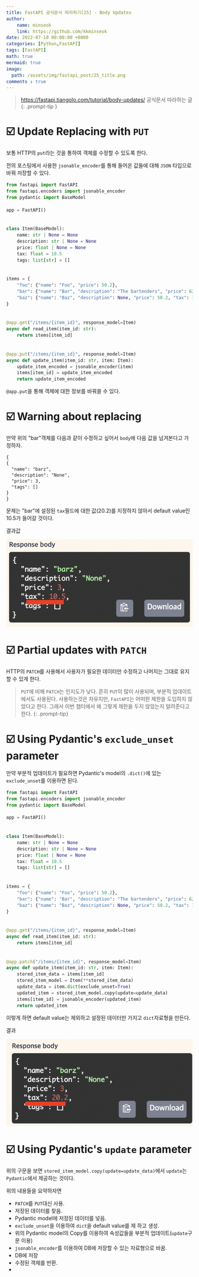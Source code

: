 ```yaml
---
title: FastAPI 공식문서 따라하기[25] - Body Updates
author: 
    name: minseok
    link: https://github.com/kkminseok
date: 2022-07-10 00:00:00 +0800
categories: [Python,FastAPI]
tags: [FastAPI]
math: true
mermaid: true
image: 
  path: /assets/img/fastapi_post/25_title.png
comments : true
---
```


> <https://fastapi.tiangolo.com/tutorial/body-updates/> 공식문서 따라하는 글
{: .prompt-tip }

# ☑️ Update Replacing with `PUT`

보통 HTTP의 `put`라는 것을 통하여 객체를 수정할 수 있도록 한다.

전의 포스팅에서 사용한 `jsonable_encoder`를 통해 들어온 값들에 대해 `JSON` 타입으로 바꿔 저장할 수 있다.

```python
from fastapi import FastAPI
from fastapi.encoders import jsonable_encoder
from pydantic import BaseModel

app = FastAPI()


class Item(BaseModel):
    name: str | None = None
    description: str | None = None
    price: float | None = None
    tax: float = 10.5
    tags: list[str] = []


items = {
    "foo": {"name": "Foo", "price": 50.2},
    "bar": {"name": "Bar", "description": "The bartenders", "price": 62, "tax": 20.2},
    "baz": {"name": "Baz", "description": None, "price": 50.2, "tax": 10.5, "tags": []},
}


@app.get("/items/{item_id}", response_model=Item)
async def read_item(item_id: str):
    return items[item_id]


@app.put("/items/{item_id}", response_model=Item)
async def update_item(item_id: str, item: Item):
    update_item_encoded = jsonable_encoder(item)
    items[item_id] = update_item_encoded
    return update_item_encoded

```

`@app.put`을 통해 객체에 대한 정보를 바꿔쓸 수 있다.

# ☑️ Warning about replacing

만약 위의 "bar"객체를 다음과 같이 수정하고 싶어서 `body`에 다음 값을 넘겨본다고 가정하자.

```text
{
{
  "name": "barz",
  "description": "None",
  "price": 3,
  "tags": []
}
}
```

문제는 "bar"에 설정된 `tax`필드에 대한 값(20.2)를 지정하지 않아서 default value인 10.5가 들어갈 것이다.

결과값

![](/assets/img/fastapi_post/25_put.png)

# ☑️ Partial updates with `PATCH`

HTTP의 `PATCH`를 사용해서 사용자가 필요한 데이터만 수정하고 나머지는 그대로 유지할 수 있게 한다.


> `PUT`에 비해 `PATCH`는 인지도가 낮다. 흔히 `PUT`이 많이 사용되며, 부분적 업데이트에서도 사용된다.
> 사용하는것은 자유지만, `FastAPI`는 어떠한 제한을 도입하지 않았다고 한다. 그래서 이번 챕터에서 왜 그렇게 제한을 두지 않았는지 알려준다고 한다.
{: .prompt-tip}

# ☑️ Using Pydantic's `exclude_unset` parameter

만약 부분적 업데이트가 필요하면 Pydantic's model의 `.dict()`에 있는 `exclude_unset`를 이용하면 된다.

```python
from fastapi import FastAPI
from fastapi.encoders import jsonable_encoder
from pydantic import BaseModel

app = FastAPI()


class Item(BaseModel):
    name: str | None = None
    description: str | None = None
    price: float | None = None
    tax: float = 10.5
    tags: list[str] = []


items = {
    "foo": {"name": "Foo", "price": 50.2},
    "bar": {"name": "Bar", "description": "The bartenders", "price": 62, "tax": 20.2},
    "baz": {"name": "Baz", "description": None, "price": 50.2, "tax": 10.5, "tags": []},
}


@app.get("/items/{item_id}", response_model=Item)
async def read_item(item_id: str):
    return items[item_id]


@app.patch("/items/{item_id}", response_model=Item)
async def update_item(item_id: str, item: Item):
    stored_item_data = items[item_id]
    stored_item_model = Item(**stored_item_data)
    update_data = item.dict(exclude_unset=True)
    updated_item = stored_item_model.copy(update=update_data)
    items[item_id] = jsonable_encoder(updated_item)
    return updated_item

```

이렇게 하면 default value는 제외하고 설정된 데이터만 가지고 `dict`자료형을 만든다.

결과

![](/assets/img/fastapi_post/25_unset.png)

# ☑️ Using Pydantic's `update` parameter

위의 구문을 보면 `stored_item_model.copy(update=update_data)`에서 `update`는 `Pydantic`에서 제공하는 것이다.

위의 내용들을 요약하자면
- `PATCH`를 `PUT`대신 사용.
- 저장된 데이터를 찾음.
- Pydantic model에 저장된 데이터를 넣음.
- `exclude_unset`을 이용하여 `dict`을 default value를 제 하고 생성.
- 위의 Pydantic model의 Copy를 이용하여 속성값들을 부분적 업데이트(`update`구문 이용)
- `jsonable_encoder`를 이용하여 DB에 저장할 수 있는 자료형으로 바꿈.
- DB에 저장
- 수정된 객체를 반환.
- 